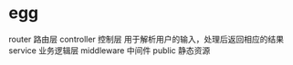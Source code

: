 # egg


router       路由层
controller   控制层 用于解析用户的输入，处理后返回相应的结果
service      业务逻辑层
middleware   中间件
public       静态资源





